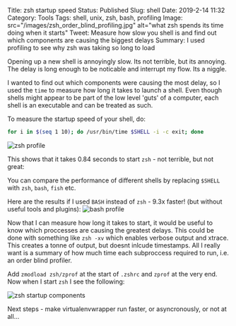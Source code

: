 Title: zsh startup speed
Status: Published
Slug: shell
Date: 2019-2-14 11:32
Category: Tools
Tags: shell, unix, zsh, bash, profiling
Image: src="/images/zsh_order_blind_profiling.jpg" alt="what zsh spends its time doing when it starts"
Tweet: Measure how slow you shell is and find out which components are causing the biggest delays
Summary: I used profiling to see why zsh was taking so long to load

Opening up a new shell is annoyingly slow. Its not terrible, but its annoying.
The delay is long enough to be noticable and interrupt my flow. Its a niggle.

I wanted to find out which components were causing the most delay, so I used
the `time` to measure how long it takes to launch a shell. Even though shells
might appear to be part of the low level 'guts' of a computer, each shell is an
executable and can be treated as such.

To measure the startup speed of your shell, do:
``` zsh
for i in $(seq 1 10); do /usr/bin/time $SHELL -i -c exit; done
```

![zsh profile]({filename}/images/zsh_startup_speed.jpg)

This shows that it takes 0.84 seconds to start `zsh` - not terrible, but not
great:

You can compare the performance of different shells by replacing `$SHELL` with
`zsh`, `bash`, `fish` etc.

Here are the results if I used `BASH` instead of `zsh` - 9.3x faster! (but
without useful tools and plugins):
![bash profile]({filename}/images/bash_startup_speed.jpg)

Now that I can measure how long it takes to start, it would be useful to know
which proccesses are causing the greatest delays. This could be done with
something like `zsh -xv` which enables verbose output and xtrace. This creates
a tonne of output, but doesnt inlcude timestamps. All I really want is
a summary of how much time each subproccess required to run, i.e. an order blind profiler.

Add `zmodload zsh/zprof` at the start of `.zshrc` and `zprof` at the very end.
Now when I start `zsh` I see the following: 

![zsh startup components]({filename}/images/zsh_order_blind_profiling.jpg)

Next steps - make virtualenvwrapper run faster, or asyncronously, or
not at all...
